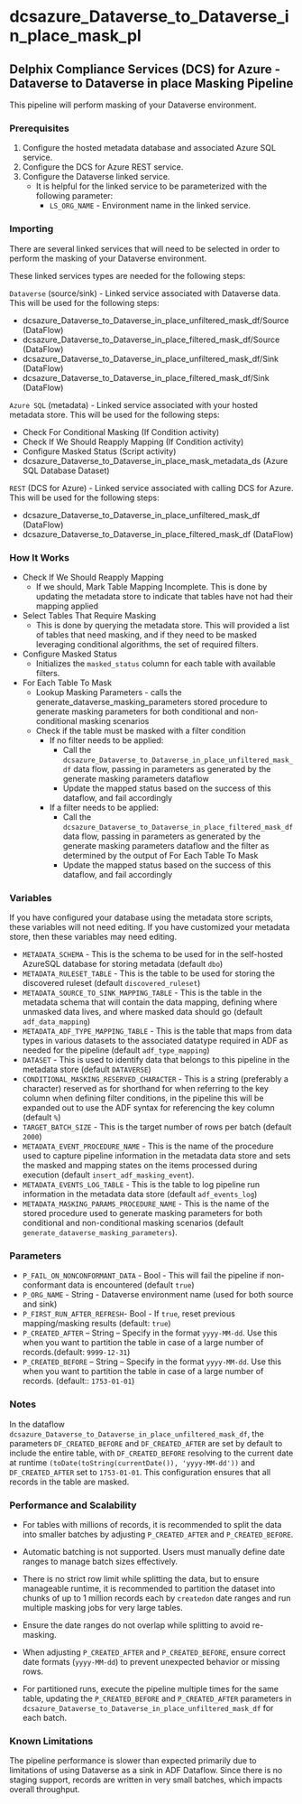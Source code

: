 # dcsazure_Dataverse_to_Dataverse_in_place_mask_pl
## Delphix Compliance Services (DCS) for Azure - Dataverse to Dataverse in place Masking Pipeline

This pipeline will perform masking of your Dataverse environment.

### Prerequisites

1. Configure the hosted metadata database and associated Azure SQL service.
2. Configure the DCS for Azure REST service.
3. Configure the Dataverse linked service. 
   * It is helpful for the linked service to be parameterized with the following parameter:
      * `LS_ORG_NAME` - Environment name in the linked service.

### Importing
There are several linked services that will need to be selected in order to perform the masking of your Dataverse environment.

These linked services types are needed for the following steps:

`Dataverse` (source/sink) - Linked service associated with Dataverse data. This will be used for the
following steps:
*	dcsazure_Dataverse_to_Dataverse_in_place_unfiltered_mask_df/Source (DataFlow)
*	dcsazure_Dataverse_to_Dataverse_in_place_filtered_mask_df/Source (DataFlow)
*	dcsazure_Dataverse_to_Dataverse_in_place_unfiltered_mask_df/Sink (DataFlow)
*	dcsazure_Dataverse_to_Dataverse_in_place_filtered_mask_df/Sink (DataFlow)

`Azure SQL` (metadata) - Linked service associated with your hosted metadata store. This will be used for the following steps:
* Check For Conditional Masking (If Condition activity)
* Check If We Should Reapply Mapping (If Condition activity)
* Configure Masked Status (Script activity)
* dcsazure_Dataverse_to_Dataverse_in_place_mask_metadata_ds (Azure SQL Database Dataset)


`REST` (DCS for Azure) - Linked service associated with calling DCS for Azure. This will be used for the following steps:
* dcsazure_Dataverse_to_Dataverse_in_place_unfiltered_mask_df (DataFlow)
* dcsazure_Dataverse_to_Dataverse_in_place_filtered_mask_df (DataFlow)


### How It Works

* Check If We Should Reapply Mapping
  * If we should, Mark Table Mapping Incomplete. This is done by updating the metadata store to indicate that tables have not had their mapping applied
* Select Tables That Require Masking
  * This is done by querying the metadata store. This will provided a list of tables that need masking, and if they need to be masked leveraging conditional algorithms, the set of required filters.
* Configure Masked Status
  * Initializes the `masked_status` column for each table with available filters.
* For Each Table To Mask
    * Lookup Masking Parameters - calls the generate_dataverse_masking_parameters stored procedure to generate masking parameters for both conditional and non-conditional masking scenarios
    * Check if the table must be masked with a filter condition
      * If no filter needs to be applied:
        * Call the `dcsazure_Dataverse_to_Dataverse_in_place_unfiltered_mask_df` data flow, passing in parameters as generated by the generate masking parameters dataflow
        * Update the mapped status based on the success of this dataflow, and fail accordingly
      * If a filter needs to be applied:
        * Call the `dcsazure_Dataverse_to_Dataverse_in_place_filtered_mask_df` data flow, passing in parameters as generated by the generate masking parameters dataflow and the filter as determined by the output of For Each Table To Mask
        * Update the mapped status based on the success of this dataflow, and fail accordingly

### Variables

If you have configured your database using the metadata store scripts, these variables will not need editing. If you have customized your metadata store, then these variables may need editing.

* `METADATA_SCHEMA` - This is the schema to be used for in the self-hosted AzureSQL database for storing metadata (default `dbo`)
* `METADATA_RULESET_TABLE` - This is the table to be used for storing the discovered ruleset (default `discovered_ruleset`)
* `METADATA_SOURCE_TO_SINK_MAPPING_TABLE` - This is the table in the metadata schema that will contain the data
  mapping, defining where unmasked data lives, and where masked data should go (default `adf_data_mapping`)
* `METADATA_ADF_TYPE_MAPPING_TABLE` - This is the table that maps from data types in various datasets to the
  associated datatype required in ADF as needed for the pipeline (default `adf_type_mapping`)
* `DATASET` - This is used to identify data that belongs to this pipeline in the metadata store (default `DATAVERSE`)
* `CONDITIONAL_MASKING_RESERVED_CHARACTER` - This is a string (preferably a character) reserved as for shorthand for when referring to the key column when defining filter conditions, in the pipeline this will be expanded out to use the ADF syntax for referencing the key column (default `%`)
* `TARGET_BATCH_SIZE` - This is the target number of rows per batch (default `2000`)
* `METADATA_EVENT_PROCEDURE_NAME` - This is the name of the procedure used to capture pipeline information in the metadata data store and sets the masked and mapping states on the items processed during execution (default `insert_adf_masking_event`).
* `METADATA_EVENTS_LOG_TABLE` - This is the table to log pipeline run information in the metadata data store (default `adf_events_log`)
* `METADATA_MASKING_PARAMS_PROCEDURE_NAME` - This is the name of the stored procedure used to generate masking parameters for both conditional and non-conditional masking scenarios (default `generate_dataverse_masking_parameters`).

### Parameters

* `P_FAIL_ON_NONCONFORMANT_DATA` - Bool - This will fail the pipeline if non-conformant data is encountered (default `true`)
* `P_ORG_NAME` - String - Dataverse environment name (used for both source and sink)
* `P_FIRST_RUN_AFTER_REFRESH`- Bool - If `true`, reset previous mapping/masking results (default: `true`)
* `P_CREATED_AFTER` – String – Specify in the format `yyyy-MM-dd`. Use this when you want to partition the table in case of a large number of records.(default: `9999-12-31`)
* `P_CREATED_BEFORE` – String – Specify in the format `yyyy-MM-dd`. Use this when you want to partition the table in case of a large number of records. (default:: `1753-01-01`)

### Notes

In the dataflow `dcsazure_Dataverse_to_Dataverse_in_place_unfiltered_mask_df`, the parameters `DF_CREATED_BEFORE` and `DF_CREATED_AFTER` are set by default to include the entire table, with `DF_CREATED_BEFORE` resolving to the current date at runtime `(toDate(toString(currentDate()), 'yyyy-MM-dd'))` and `DF_CREATED_AFTER` set to `1753-01-01`. This configuration ensures that all records in the table are masked.

### Performance and Scalability

* For tables with millions of records, it is recommended to split the data into smaller batches by adjusting `P_CREATED_AFTER` and `P_CREATED_BEFORE`.

* Automatic batching is not supported. Users must manually define date ranges to manage batch sizes effectively.

* There is no strict row limit while splitting the data, but to ensure manageable runtime, it is recommended to partition the dataset into chunks of up to 1 million records each by `createdon` date ranges and run multiple masking jobs for very large tables.

* Ensure the date ranges do not overlap while splitting to avoid re-masking.

* When adjusting `P_CREATED_AFTER` and `P_CREATED_BEFORE`, ensure correct date formats (`yyyy-MM-dd`) to prevent unexpected behavior or missing rows.

* For partitioned runs, execute the pipeline multiple times for the same table, updating the `P_CREATED_BEFORE` and `P_CREATED_AFTER` parameters in `dcsazure_Dataverse_to_Dataverse_in_place_unfiltered_mask_df` for each batch.


### Known Limitations

The pipeline performance is slower than expected primarily due to limitations of using Dataverse as a sink in ADF Dataflow. Since there is no staging support, records are written in very small batches, which impacts overall throughput.